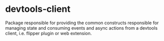 # devtools-client

Package responsible for providing the common constructs responsible for managing state and consuming events and async actions from a devtools client, i.e. flipper plugin or web extension.
